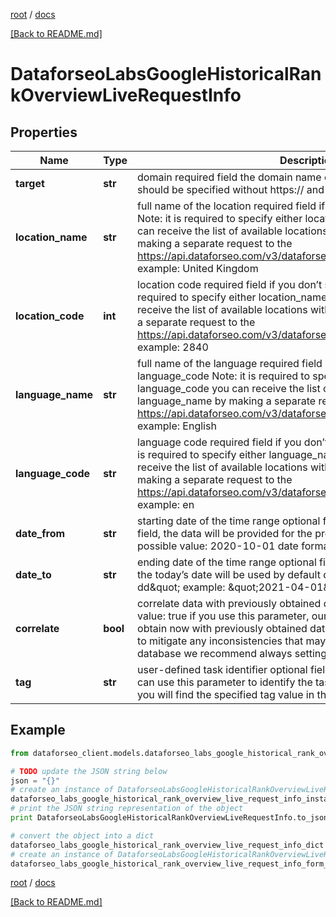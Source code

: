 [root](./../ "root") / [docs](./ "docs")

[[Back to README.md]](./../README.md "[Back to README.md]")

# DataforseoLabsGoogleHistoricalRankOverviewLiveRequestInfo

## Properties

Name | Type | Description | Notes
------------ | ------------- | ------------- | -------------
**target** | **str** | domain required field the domain name of the target website the domain should be specified without https:// and www. | [optional]
**location_name** | **str** | full name of the location required field if you don’t specify location_code Note: it is required to specify either location_name or location_code you can receive the list of available locations with their location_name by making a separate request to the https://api.dataforseo.com/v3/dataforseo_labs/locations_and_languages example: United Kingdom | [optional]
**location_code** | **int** | location code required field if you don’t specify location_name Note: it is required to specify either location_name or location_code you can receive the list of available locations with their location_code by making a separate request to the https://api.dataforseo.com/v3/dataforseo_labs/locations_and_languages example: 2840 | [optional]
**language_name** | **str** | full name of the language required field if you don’t specify language_code Note: it is required to specify either language_name or language_code you can receive the list of available locations with their language_name by making a separate request to the https://api.dataforseo.com/v3/dataforseo_labs/locations_and_languages example: English | [optional]
**language_code** | **str** | language code required field if you don’t specify language_name Note: it is required to specify either language_name or language_code you can receive the list of available locations with their language_code by making a separate request to the https://api.dataforseo.com/v3/dataforseo_labs/locations_and_languages example: en | [optional]
**date_from** | **str** | starting date of the time range optional field if you don’t specify this field, the data will be provided for the previous 6 months minimal possible value: 2020-10-01 date format: \&quot;yyyy-mm-dd\&quot; | [optional]
**date_to** | **str** | ending date of the time range optional field if you don’t specify this field, the today’s date will be used by default date format: \&quot;yyyy-mm-dd\&quot; example: \&quot;2021-04-01\&quot; | [optional]
**correlate** | **bool** | correlate data with previously obtained datasets optional field default value: true if you use this parameter, our system will correlate data you obtain now with previously obtained datasets this parameter is intended to mitigate any inconsistencies that may result from changes to our database we recommend always setting correlate to true | [optional]
**tag** | **str** | user-defined task identifier optional field the character limit is 255 you can use this parameter to identify the task and match it with the result you will find the specified tag value in the data object of the response | [optional]

## Example

```python
from dataforseo_client.models.dataforseo_labs_google_historical_rank_overview_live_request_info import DataforseoLabsGoogleHistoricalRankOverviewLiveRequestInfo

# TODO update the JSON string below
json = "{}"
# create an instance of DataforseoLabsGoogleHistoricalRankOverviewLiveRequestInfo from a JSON string
dataforseo_labs_google_historical_rank_overview_live_request_info_instance = DataforseoLabsGoogleHistoricalRankOverviewLiveRequestInfo.from_json(json)
# print the JSON string representation of the object
print DataforseoLabsGoogleHistoricalRankOverviewLiveRequestInfo.to_json()

# convert the object into a dict
dataforseo_labs_google_historical_rank_overview_live_request_info_dict = dataforseo_labs_google_historical_rank_overview_live_request_info_instance.to_dict()
# create an instance of DataforseoLabsGoogleHistoricalRankOverviewLiveRequestInfo from a dict
dataforseo_labs_google_historical_rank_overview_live_request_info_form_dict = dataforseo_labs_google_historical_rank_overview_live_request_info.from_dict(dataforseo_labs_google_historical_rank_overview_live_request_info_dict)
```

  

[root](./../ "root") / [docs](./ "docs")

[[Back to README.md]](./../README.md "[Back to README.md]")